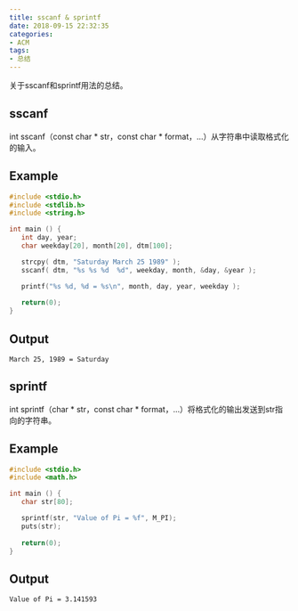 ```yaml
---
title: sscanf & sprintf
date: 2018-09-15 22:32:35
categories:
- ACM
tags:
- 总结
---
```

关于sscanf和sprintf用法的总结。
## sscanf
int sscanf（const char * str，const char * format，...）从字符串中读取格式化的输入。
## Example
```C
#include <stdio.h>
#include <stdlib.h>
#include <string.h>

int main () {
   int day, year;
   char weekday[20], month[20], dtm[100];

   strcpy( dtm, "Saturday March 25 1989" );
   sscanf( dtm, "%s %s %d  %d", weekday, month, &day, &year );

   printf("%s %d, %d = %s\n", month, day, year, weekday );
    
   return(0);
}
```
## Output
```
March 25, 1989 = Saturday
```
## sprintf
int sprintf（char * str，const char * format，...）将格式化的输出发送到str指向的字符串。
## Example
```C
#include <stdio.h>
#include <math.h>

int main () {
   char str[80];

   sprintf(str, "Value of Pi = %f", M_PI);
   puts(str);
   
   return(0);
}
```
## Output
```
Value of Pi = 3.141593
```